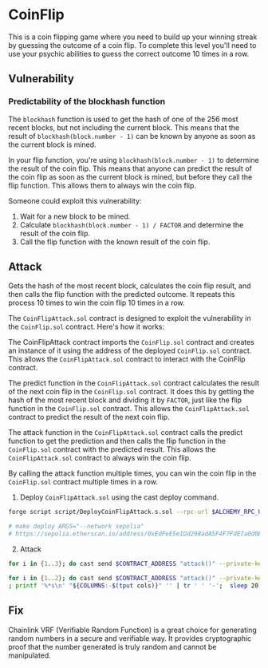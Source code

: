 # CoinFlip

This is a coin flipping game where you need to build up your winning streak by guessing the outcome of a coin flip. To complete this level you'll need to use your psychic abilities to guess the correct outcome 10 times in a row.

## Vulnerability

### Predictability of the blockhash function

The `blockhash` function is used to get the hash of one of the 256 most recent blocks, but not including the current block. This means that the result of `blockhash(block.number - 1)` can be known by anyone as soon as the current block is mined.

In your flip function, you're using `blockhash(block.number - 1)` to determine the result of the coin flip. This means that anyone can predict the result of the coin flip as soon as the current block is mined, but before they call the flip function. This allows them to always win the coin flip.

Someone could exploit this vulnerability:

1. Wait for a new block to be mined.
2. Calculate `blockhash(block.number - 1) / FACTOR` and determine the result of the coin flip.
3. Call the flip function with the known result of the coin flip.

## Attack

Gets the hash of the most recent block, calculates the coin flip result, and then calls the flip function with the predicted outcome. It repeats this process 10 times to win the coin flip 10 times in a row.

The `CoinFlipAttack.sol` contract is designed to exploit the vulnerability in the `CoinFlip.sol` contract. Here's how it works:

The CoinFlipAttack contract imports the `CoinFlip.sol` contract and creates an instance of it using the address of the deployed `CoinFlip.sol` contract. This allows the `CoinFlipAttack.sol` contract to interact with the CoinFlip contract.

The predict function in the `CoinFlipAttack.sol` contract calculates the result of the next coin flip in the `CoinFlip.sol` contract. It does this by getting the hash of the most recent block and dividing it by `FACTOR`, just like the flip function in the `CoinFlip.sol` contract. This allows the `CoinFlipAttack.sol` contract to predict the result of the next coin flip.

The attack function in the `CoinFlipAttack.sol` contract calls the predict function to get the prediction and then calls the flip function in the `CoinFlip.sol` contract with the predicted result. This allows the `CoinFlipAttack.sol` contract to always win the coin flip.

By calling the attack function multiple times, you can win the coin flip in the `CoinFlip.sol` contract multiple times in a row.

1. Deploy `CoinFlipAttack.sol` using the cast deploy command.

```bash
forge script script/DeployCoinFlipAttack.s.sol --rpc-url $ALCHEMY_RPC_URL --private-key $PRIVATE_KEY --broadcast --verify --etherscan-api-key $ETHERSCAN_API_KEY -vvvv

# make deploy ARGS="--network sepolia"
# https://sepolia.etherscan.io/address/0xEdFeE5e1Dd298adA5F4F7FdE7a0d0B4ccc8e9AF4
```

2. Attack

```bash
for i in {1..3}; do cast send $CONTRACT_ADDRESS "attack()" --private-key $PRIVATE_KEY --rpc-url $ALCHEMY_RPC_URL; sleep 15; done

for i in {1..2}; do cast send $CONTRACT_ADDRESS "attack()" --private-key $PRIVATE_KEY --rpc-url $ALCHEMY_RPC_URL;
; printf '%*s\n' "${COLUMNS:-$(tput cols)}" '' | tr ' ' '-';  sleep 20; done
```

## Fix

Chainlink VRF (Verifiable Random Function) is a great choice for generating random numbers in a secure and verifiable way. It provides cryptographic proof that the number generated is truly random and cannot be manipulated.
